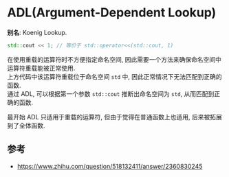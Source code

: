 # ADL(Argument-Dependent Lookup)

**别名**: Koenig Lookup.  

```cpp
std::cout << 1; // 等价于 std::operator<<(std::cout, 1)
```

在使用重载的运算符时不方便指定命名空间, 因此需要一个方法来确保命名空间中运算符重载能被正常使用.  
上方代码中该运算符重载位于命名空间 `std` 中, 因此正常情况下无法匹配到正确的函数.  
通过 ADL, 可以根据第一个参数 `std::cout` 推断出命名空间为 `std`, 从而匹配到正确的函数.  

最开始 ADL 只适用于重载的运算符, 但由于觉得在普通函数上也适用, 后来被拓展到了全体函数.  

## 参考

- <https://www.zhihu.com/question/518132411/answer/2360830245>
